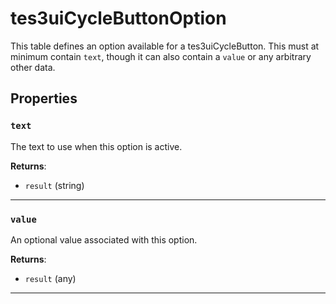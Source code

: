 <!---
	This file is autogenerated. Do not edit this file manually. Your changes will be ignored.
	More information: https://github.com/MWSE/MWSE/tree/master/docs
-->

# tes3uiCycleButtonOption
<div class="search_terms" style="display: none">tes3uicyclebuttonoption, cyclebuttonoption</div>

This table defines an option available for a tes3uiCycleButton. This must at minimum contain `text`, though it can also contain a `value` or any arbitrary other data.

## Properties

### `text`
<div class="search_terms" style="display: none">text</div>

The text to use when this option is active.

**Returns**:

* `result` (string)

***

### `value`
<div class="search_terms" style="display: none">value</div>

An optional value associated with this option.

**Returns**:

* `result` (any)

***

